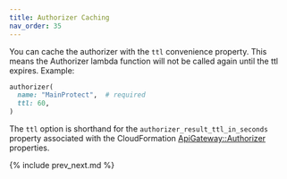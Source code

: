 ```yaml
---
title: Authorizer Caching
nav_order: 35
---
```


You can cache the authorizer with the `ttl` convenience property. This means the Authorizer lambda function will not be called again until the ttl expires. Example:

```ruby
authorizer(
  name: "MainProtect",  # required
  ttl: 60,
)
```

The `ttl` option is shorthand for the `authorizer_result_ttl_in_seconds` property associated with the CloudFormation [ApiGateway::Authorizer](https://docs.aws.amazon.com/AWSCloudFormation/latest/UserGuide/aws-resource-apigateway-authorizer.html) properties.

{% include prev_next.md %}
